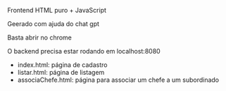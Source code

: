 Frontend HTML puro + JavaScript

Geerado com ajuda do chat gpt

Basta abrir no chrome

O backend precisa estar rodando em localhost:8080

- index.html: página de cadastro
- listar.html: página de listagem
- associaChefe.html: página para associar um chefe a um subordinado